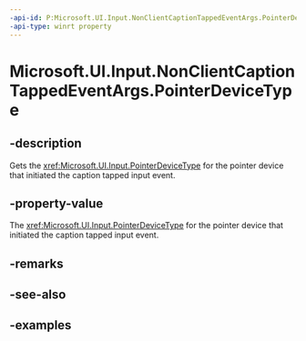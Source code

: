 ```yaml
---
-api-id: P:Microsoft.UI.Input.NonClientCaptionTappedEventArgs.PointerDeviceType
-api-type: winrt property
---
```


# Microsoft.UI.Input.NonClientCaptionTappedEventArgs.PointerDeviceType

<!--
public Microsoft.UI.Input.PointerDeviceType PointerDeviceType { get; }
-->

## -description

Gets the <xref:Microsoft.UI.Input.PointerDeviceType> for the pointer device that initiated the caption tapped input event.

## -property-value

The <xref:Microsoft.UI.Input.PointerDeviceType> for the pointer device that initiated the caption tapped input event.

## -remarks

## -see-also

## -examples
